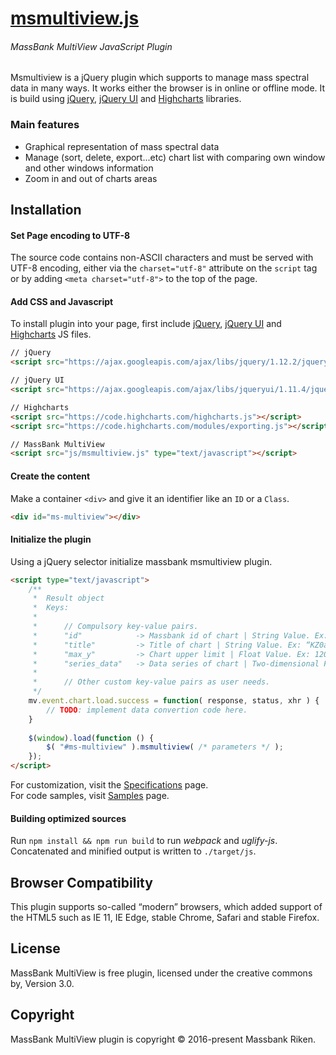 # [msmultiview.js](https://massbank.nig.ac.jp/help:msmultiview)

###### *MassBank MultiView JavaScript Plugin*

Msmultiview is a jQuery plugin which supports to manage mass spectral data in many ways. It works either the browser is in online or offline mode. It is build using [jQuery](https://jquery.com/), [jQuery UI](https://jqueryui.com/) and [Highcharts](http://www.highcharts.com/) libraries.

### Main features

* Graphical representation of mass spectral data
* Manage (sort, delete, export...etc) chart list with comparing own window and other windows information
* Zoom in and out of charts areas

## Installation

#### Set Page encoding to UTF-8

The source code contains non-ASCII characters and must be served with UTF-8 encoding, 
either via the `charset="utf-8"` attribute on the `script` tag or by adding `<meta charset="utf-8">` to the top of the page.

#### Add CSS and Javascript

To install plugin into your page, first include [jQuery](https://jquery.com/), [jQuery UI](https://jqueryui.com/) and [Highcharts](http://www.highcharts.com/) JS files.

``` html
// jQuery
<script src="https://ajax.googleapis.com/ajax/libs/jquery/1.12.2/jquery.min.js"></script>

// jQuery UI
<script src="https://ajax.googleapis.com/ajax/libs/jqueryui/1.11.4/jquery-ui.min.js"></script>

// Highcharts
<script src="https://code.highcharts.com/highcharts.js"></script>
<script src="https://code.highcharts.com/modules/exporting.js"></script>

// MassBank MultiView
<script src="js/msmultiview.js" type="text/javascript"></script>
```
#### Create the content

Make a container `<div>` and give it an identifier like an `ID` or a `Class`.

``` html
<div id="ms-multiview"></div>
```

#### Initialize the plugin

Using a jQuery selector initialize massbank msmultiview plugin.

``` html
<script type="text/javascript">
	/**
     *	Result object
     *	Keys:
     *
     *		// Compulsory key-value pairs.
     *		"id" 			-> Massbank id of chart | String Value. Ex: “KZ0a000005”
     *		"title"			-> Title of chart | String Value. Ex: “KZ0a000005”
     *		"max_y"			-> Chart upper limit | Float Value. Ex: 120.43
     *		"series_data"	-> Data series of chart | Two-dimensional Float Array. List of Pair of X and Y axis values. Ex: [[100.2, 10.78], [80.0, 50.0]…]
     *
     *		// Other custom key-value pairs as user needs.
     */
	mv.event.chart.load.success = function( response, status, xhr ) {
    	// TODO: implement data convertion code here.
    }
    
	$(window).load(function () {
		$( "#ms-multiview" ).msmultiview( /* parameters */ );
	});
</script>
```

For customization, visit the [Specifications](SPEC.md) page.<br/>
For code samples, visit [Samples](SAMPLE.md) page.

#### Building optimized sources

Run `npm install && npm run build` to run *webpack* and *uglify-js*. Concatenated and minified output is written to `./target/js`.

Browser Compatibility
-------

This plugin supports so-called “modern” browsers, which added support of the HTML5 such as IE 11, IE Edge, stable Chrome, Safari and stable Firefox.

License
-------

MassBank MultiView is free plugin, licensed under the creative commons by, Version 3.0.

Copyright
-------

MassBank MultiView plugin is copyright © 2016-present Massbank Riken.
